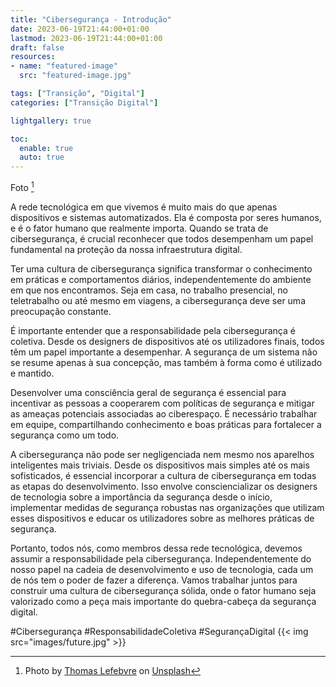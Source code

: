 ```yaml
---
title: "Cibersegurança - Introdução"
date: 2023-06-19T21:44:00+01:00
lastmod: 2023-06-19T21:44:00+01:00
draft: false
resources:
- name: "featured-image"
  src: "featured-image.jpg"

tags: ["Transição", "Digital"]
categories: ["Transição Digital"]

lightgallery: true

toc:
  enable: true
  auto: true
---
```

Foto [^1]
[^1]: Photo by <a href="https://unsplash.com/it/@magellol?utm_source=unsplash&utm_medium=referral&utm_content=creditCopyText">Thomas Lefebvre</a> on <a href="https://unsplash.com/photos/gp8BLyaTaA0?utm_source=unsplash&utm_medium=referral&utm_content=creditCopyText">Unsplash</a>

  
A rede tecnológica em que vivemos é muito mais do que apenas dispositivos e sistemas automatizados. Ela é composta por seres humanos, e é o fator humano que realmente importa. Quando se trata de cibersegurança, é crucial reconhecer que todos desempenham um papel fundamental na proteção da nossa infraestrutura digital.

Ter uma cultura de cibersegurança significa transformar o conhecimento em práticas e comportamentos diários, independentemente do ambiente em que nos encontramos. Seja em casa, no trabalho presencial, no teletrabalho ou até mesmo em viagens, a cibersegurança deve ser uma preocupação constante.

É importante entender que a responsabilidade pela cibersegurança é coletiva. Desde os designers de dispositivos até os utilizadores finais, todos têm um papel importante a desempenhar. A segurança de um sistema não se resume apenas à sua concepção, mas também à forma como é utilizado e mantido.

Desenvolver uma consciência geral de segurança é essencial para incentivar as pessoas a cooperarem com políticas de segurança e mitigar as ameaças potenciais associadas ao ciberespaço. É necessário trabalhar em equipe, compartilhando conhecimento e boas práticas para fortalecer a segurança como um todo.

A cibersegurança não pode ser negligenciada nem mesmo nos aparelhos inteligentes mais triviais. Desde os dispositivos mais simples até os mais sofisticados, é essencial incorporar a cultura de cibersegurança em todas as etapas do desenvolvimento. Isso envolve consciencializar os designers de tecnologia sobre a importância da segurança desde o início, implementar medidas de segurança robustas nas organizações que utilizam esses dispositivos e educar os utilizadores sobre as melhores práticas de segurança.

Portanto, todos nós, como membros dessa rede tecnológica, devemos assumir a responsabilidade pela cibersegurança. Independentemente do nosso papel na cadeia de desenvolvimento e uso de tecnologia, cada um de nós tem o poder de fazer a diferença. Vamos trabalhar juntos para construir uma cultura de cibersegurança sólida, onde o fator humano seja valorizado como a peça mais importante do quebra-cabeça da segurança digital.


#Cibersegurança #ResponsabilidadeColetiva #SegurançaDigital
{{< img src="images/future.jpg" >}}
